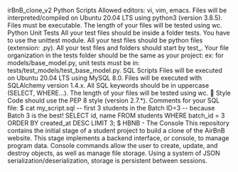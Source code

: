 irBnB_clone_v2
Python Scripts Allowed editors: vi, vim, emacs. Files will be interpreted/compiled on Ubuntu 20.04 LTS using python3 (version 3.8.5). Files must be executable. The length of your files will be tested using wc. Python Unit Tests All your test files should be inside a folder tests. You have to use the unittest module. All your test files should be python files (extension: .py). All your test files and folders should start by test_. Your file organization in the tests folder should be the same as your project: ex: for models/base_model.py, unit tests must be in: tests/test_models/test_base_model.py. SQL Scripts Files will be executed on Ubuntu 20.04 LTS using MySQL 8.0. Files will be executed with SQLAlchemy version 1.4.x. All SQL keywords should be in uppercase (SELECT, WHERE…). The length of your files will be tested using wc. 🎨 Style Code should use the PEP 8 style (version 2.7.*). Comments for your SQL file: $ cat my_script.sql -- first 3 students in the Batch ID=3 -- because Batch 3 is the best! SELECT id, name FROM students WHERE batch_id = 3 ORDER BY created_at DESC LIMIT 3; $ HBNB - The Console This repository contains the initial stage of a student project to build a clone of the AirBnB website. This stage implements a backend interface, or console, to manage program data. Console commands allow the user to create, update, and destroy objects, as well as manage file storage. Using a system of JSON serialization/deserialization, storage is persistent between sessions.
